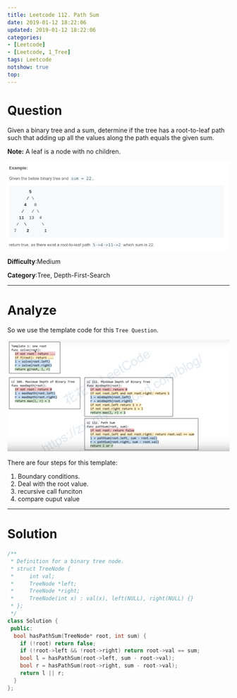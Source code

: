 ```yaml
---
title: Leetcode 112. Path Sum
date: 2019-01-12 18:22:06
updated: 2019-01-12 18:22:06
categories: 
- [Leetcode]
- [Leetcode, 1_Tree]
tags: Leetcode
notshow: true
top:
---
```


# Question

Given a binary tree and a sum, determine if the tree has a root-to-leaf path such that adding up all the values along the path equals the given sum.

**Note:** A leaf is a node with no children.

![](/images/in-post/2019-01-12-Leetcode-112-Path-Sum/2019-01-12-18-23-19.png)

**Difficulty**:Medium

**Category**:Tree, Depth-First-Search

<!-- more -->

------------

# Analyze


So we use the template code for this `Tree Question`.

![](/images/in-post/2019-01-12-Leetcode-Tree-Summary/2019-01-12-15-13-28.png)

There are four steps for this template:
1. Boundary conditions.
2. Deal with the root value.
3. recursive call funciton
4. compare ouput value

------------

# Solution

```cpp
/**
 * Definition for a binary tree node.
 * struct TreeNode {
 *     int val;
 *     TreeNode *left;
 *     TreeNode *right;
 *     TreeNode(int x) : val(x), left(NULL), right(NULL) {}
 * };
 */
class Solution {
 public:
  bool hasPathSum(TreeNode* root, int sum) {
    if (!root) return false;
    if (!root->left && !root->right) return root->val == sum;
    bool l = hasPathSum(root->left, sum - root->val);
    bool r = hasPathSum(root->right, sum - root->val);
    return l || r;
  }
};
```


